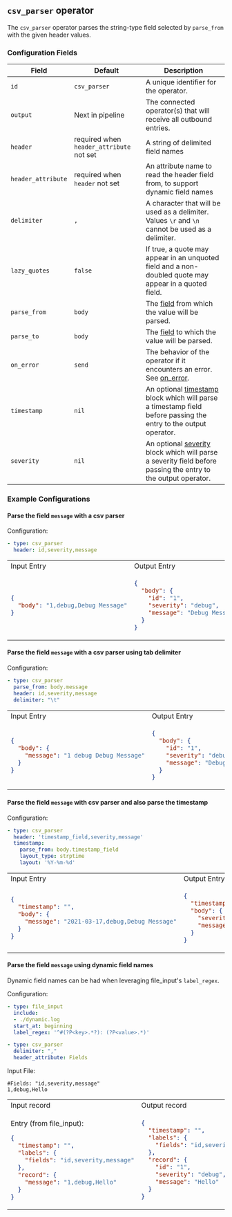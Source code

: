 ## `csv_parser` operator

The `csv_parser` operator parses the string-type field selected by `parse_from` with the given header values.

### Configuration Fields

| Field              | Default                                  | Description  |
| ---                | ---                                      | ---          |
| `id`               | `csv_parser`                             | A unique identifier for the operator. |
| `output`           | Next in pipeline                         | The connected operator(s) that will receive all outbound entries. |
| `header`           | required when `header_attribute` not set | A string of delimited field names |
| `header_attribute` | required when `header` not set           | An attribute name to read the header field from, to support dynamic field names |
| `delimiter`        | `,`                                      | A character that will be used as a delimiter. Values `\r` and `\n` cannot be used as a delimiter. |
| `lazy_quotes`      | `false`                                  | If true, a quote may appear in an unquoted field and a non-doubled quote may appear in a quoted field. |
| `parse_from`       | `body`                                   | The [field](/docs/types/field.md) from which the value will be parsed. |
| `parse_to`         | `body`                                   | The [field](/docs/types/field.md) to which the value will be parsed. |
| `on_error`         | `send`                                   | The behavior of the operator if it encounters an error. See [on_error](/docs/types/on_error.md). |
| `timestamp`        | `nil`                                    | An optional [timestamp](/docs/types/timestamp.md) block which will parse a timestamp field before passing the entry to the output operator. |
| `severity`         | `nil`                                    | An optional [severity](/docs/types/severity.md) block which will parse a severity field before passing the entry to the output operator. |

### Example Configurations

#### Parse the field `message` with a csv parser

Configuration:

```yaml
- type: csv_parser
  header: id,severity,message
```

<table>
<tr><td> Input Entry </td> <td> Output Entry </td></tr>
<tr>
<td>

```json
{
  "body": "1,debug,Debug Message"
}
```

</td>
<td>

```json
{
  "body": {
    "id": "1",
    "severity": "debug",
    "message": "Debug Message"
  }
}
```

</td>
</tr>
</table>

#### Parse the field `message` with a csv parser using tab delimiter

Configuration:

```yaml
- type: csv_parser
  parse_from: body.message
  header: id,severity,message
  delimiter: "\t"
```

<table>
<tr><td> Input Entry </td> <td> Output Entry </td></tr>
<tr>
<td>

```json
{
  "body": {
    "message": "1 debug Debug Message"
  }
}
```

</td>
<td>

```json
{
  "body": {
    "id": "1",
    "severity": "debug",
    "message": "Debug Message"
  }
}
```

</td>
</tr>
</table>

#### Parse the field `message` with csv parser and also parse the timestamp

Configuration:

```yaml
- type: csv_parser
  header: 'timestamp_field,severity,message'
  timestamp:
    parse_from: body.timestamp_field
    layout_type: strptime
    layout: '%Y-%m-%d'
```

<table>
<tr><td> Input Entry </td> <td> Output Entry </td></tr>
<tr>
<td>

```json
{
  "timestamp": "",
  "body": {
    "message": "2021-03-17,debug,Debug Message"
  }
}
```

</td>
<td>

```json
{
  "timestamp": "2021-03-17T00:00:00-00:00",
  "body": {
    "severity": "debug",
    "message": "Debug Message"
  }
}
```

</td>
</tr>
</table>

#### Parse the field `message` using dynamic field names

Dynamic field names can be had when leveraging file_input's `label_regex`.

Configuration:

```yaml
- type: file_input
  include:
  - ./dynamic.log
  start_at: beginning
  label_regex: '^#(?P<key>.*?): (?P<value>.*)'

- type: csv_parser
  delimiter: ","
  header_attribute: Fields
```

Input File:

```
#Fields: "id,severity,message"
1,debug,Hello
```

<table>
<tr><td> Input record </td> <td> Output record </td></tr>
<tr>
<td>

Entry (from file_input):

```json
{
  "timestamp": "",
  "labels": {
    "fields": "id,severity,message"
  },
  "record": {
    "message": "1,debug,Hello"
  }
}
```

</td>
<td>

```json
{
  "timestamp": "",
  "labels": {
    "fields": "id,severity,message"
  },
  "record": {
    "id": "1",
    "severity": "debug",
    "message": "Hello"
  }
}
```

</td>
</tr>
</table>
